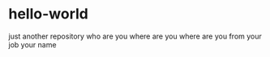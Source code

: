 # hello-world
just another  repository
who are you 
where are you 
where are you from
your job 
your name 

